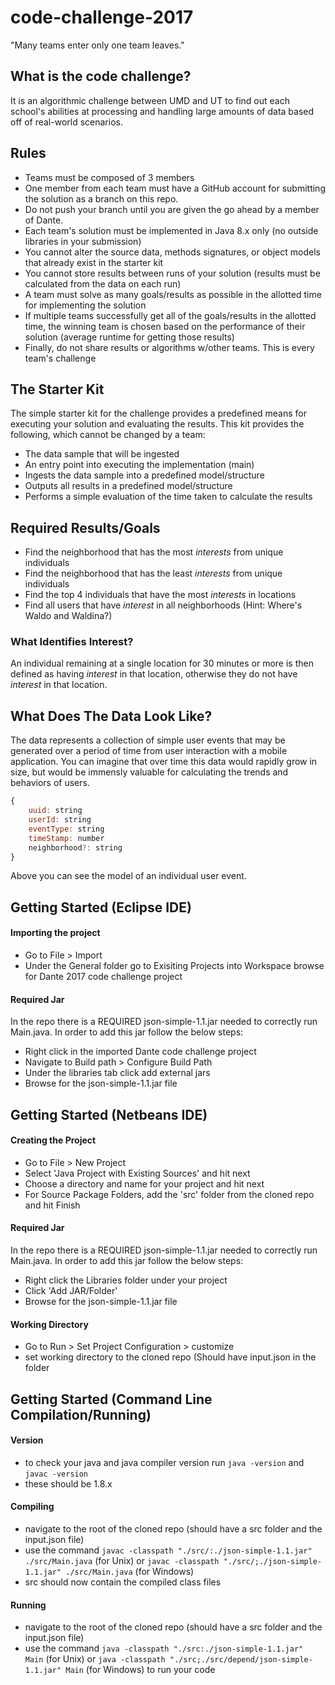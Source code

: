 # code-challenge-2017
"Many teams enter only one team leaves."

## What is the code challenge?
It is an algorithmic challenge between UMD and UT to find out each school's abilities at processing and handling large amounts of data based off of real-world scenarios.

## Rules
* Teams must be composed of 3 members
* One member from each team must have a GitHub account for submitting the solution as a branch on this repo.
* Do not push your branch until you are given the go ahead by a member of Dante.
* Each team's solution must be implemented in Java 8.x only (no outside libraries in your submission)
* You cannot alter the source data, methods signatures, or object models that already exist in the starter kit
* You cannot store results between runs of your solution (results must be calculated from the data on each run)
* A team must solve as many goals/results as possible in the allotted time for implementing the solution
* If multiple teams successfully get all of the goals/results in the allotted time, the winning team is chosen based on the performance of their solution (average runtime for getting those results)
* Finally, do not share results or algorithms w/other teams. This is every team's challenge

## The Starter Kit
The simple starter kit for the challenge provides a predefined means for executing your solution and evaluating the results. This kit  provides the following, which cannot be changed by a team:
* The data sample that will be ingested 
* An entry point into executing the implementation (main)
* Ingests the data sample into a predefined model/structure
* Outputs all results in a predefined model/structure
* Performs a simple evaluation of the time taken to calculate the results

## Required Results/Goals
* Find the neighborhood that has the most _interests_ from unique individuals
* Find the neighborhood that has the least _interests_ from unique individuals
* Find the top 4 individuals that have the most _interests_ in locations
* Find all users that have _interest_ in all neighborhoods (Hint: Where's Waldo and Waldina?)

### What Identifies Interest?
An individual remaining at a single location for 30 minutes or more is then defined as having _interest_ in that location, otherwise they do not have _interest_ in that location.

## What Does The Data Look Like?
The data represents a collection of simple user events that may be generated over a period of time from user interaction with a mobile application. You can imagine that over time this data would rapidly grow in size, but would be immensly valuable for calculating the trends and behaviors of users.

```javascript
{
    uuid: string
    userId: string
    eventType: string
    timeStamp: number
    neighborhood?: string
}
```
Above you can see the model of an individual user event.

## Getting Started (Eclipse IDE)
#### Importing the project
* Go to File > Import
* Under the General folder go to Exisiting Projects into Workspace browse for Dante 2017 code challenge project 

#### Required Jar
In the repo there is a REQUIRED json-simple-1.1.jar needed to correctly run Main.java. In order to add this jar follow the below steps:
* Right click in the imported Dante code challenge project
* Navigate to Build path > Configure Build Path
* Under the libraries tab click add external jars
* Browse for the json-simple-1.1.jar file

## Getting Started (Netbeans IDE)
#### Creating the Project
* Go to File > New Project
* Select 'Java Project with Existing Sources' and hit next
* Choose a directory and name for your project and hit next
* For Source Package Folders, add the 'src' folder from the cloned repo and hit Finish

#### Required Jar
In the repo there is a REQUIRED json-simple-1.1.jar needed to correctly run Main.java. In order to add this jar follow the below steps:
* Right click the Libraries folder under your project
* Click 'Add JAR/Folder'
* Browse for the json-simple-1.1.jar file

#### Working Directory
* Go to Run > Set Project Configuration > customize
* set working directory to the cloned repo (Should have input.json in the folder

## Getting Started (Command Line Compilation/Running)
#### Version
* to check your java and java compiler version run `java -version` and `javac -version`
* these should be 1.8.x
#### Compiling
* navigate to the root of the cloned repo (should have a src folder and the input.json file)
* use the command `javac -classpath "./src/:./json-simple-1.1.jar" ./src/Main.java` (for Unix) or `javac -classpath "./src/;./json-simple-1.1.jar" ./src/Main.java` (for Windows)
* src should now contain the compiled class files

#### Running
* navigate to the root of the cloned repo (should have a src folder and the input.json file)
* use the command `java -classpath "./src:./json-simple-1.1.jar" Main` (for Unix) or `java -classpath "./src;./src/depend/json-simple-1.1.jar" Main` (for Windows) to run your code
